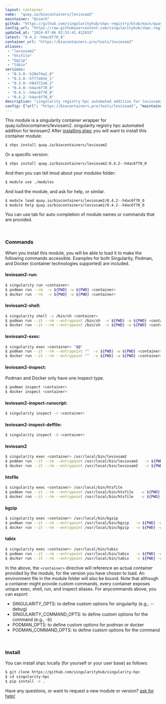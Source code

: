 ```yaml
---
layout: container
name:  "quay.io/biocontainers/leviosam2"
maintainer: "@vsoch"
github: "https://github.com/singularityhub/shpc-registry/blob/main/quay.io/biocontainers/leviosam2/container.yaml"
config_url: "https://raw.githubusercontent.com/singularityhub/shpc-registry/main/quay.io/biocontainers/leviosam2/container.yaml"
updated_at: "2024-07-06 02:53:42.412653"
latest: "0.4.2--h4ac6f70_0"
container_url: "https://biocontainers.pro/tools/leviosam2"
aliases:
 - "leviosam2"
 - "htsfile"
 - "bgzip"
 - "tabix"
versions:
 - "0.3.0--h28e74a2_0"
 - "0.3.0--hf77a93e_1"
 - "0.3.0--h84372a0_2"
 - "0.4.0--h4ac6f70_0"
 - "0.4.1--h4ac6f70_0"
 - "0.4.2--h4ac6f70_0"
description: "singularity registry hpc automated addition for leviosam2"
config: {"url": "https://biocontainers.pro/tools/leviosam2", "maintainer": "@vsoch", "description": "singularity registry hpc automated addition for leviosam2", "latest": {"0.4.2--h4ac6f70_0": "sha256:405aacb46b4b8b2fd62d713638ed6d0b9176ec3c686ea3c30d385fd6bb4abf8c"}, "tags": {"0.3.0--h28e74a2_0": "sha256:0f9408d2585fdff469405db33f4fcb7ab6447a3046d97cbc12dc128d8651317d", "0.3.0--hf77a93e_1": "sha256:88ee0e89173512415d5db65f225235c13f306688d66ba90f5c28d8de1f05f10c", "0.3.0--h84372a0_2": "sha256:6d7b299668754cab7d818e00b9fad24a49a3f7af5004f1d4d934e058d67b2454", "0.4.0--h4ac6f70_0": "sha256:0859ddedda456cf599abb862d28ac97f68505f2e3473b04163e784d8047980e6", "0.4.1--h4ac6f70_0": "sha256:480a5726966af496bc33f28df19248b2510e576768679c0d8ca3ef0233b5fdc9", "0.4.2--h4ac6f70_0": "sha256:405aacb46b4b8b2fd62d713638ed6d0b9176ec3c686ea3c30d385fd6bb4abf8c"}, "docker": "quay.io/biocontainers/leviosam2", "aliases": {"leviosam2": "/usr/local/bin/leviosam2", "htsfile": "/usr/local/bin/htsfile", "bgzip": "/usr/local/bin/bgzip", "tabix": "/usr/local/bin/tabix"}}
---
```


This module is a singularity container wrapper for quay.io/biocontainers/leviosam2.
singularity registry hpc automated addition for leviosam2
After [installing shpc](#install) you will want to install this container module:


```bash
$ shpc install quay.io/biocontainers/leviosam2
```

Or a specific version:

```bash
$ shpc install quay.io/biocontainers/leviosam2:0.4.2--h4ac6f70_0
```

And then you can tell lmod about your modules folder:

```bash
$ module use ./modules
```

And load the module, and ask for help, or similar.

```bash
$ module load quay.io/biocontainers/leviosam2/0.4.2--h4ac6f70_0
$ module help quay.io/biocontainers/leviosam2/0.4.2--h4ac6f70_0
```

You can use tab for auto-completion of module names or commands that are provided.

<br>

### Commands

When you install this module, you will be able to load it to make the following commands accessible.
Examples for both Singularity, Podman, and Docker (container technologies supported) are included.

#### leviosam2-run:

```bash
$ singularity run <container>
$ podman run --rm  -v ${PWD} -w ${PWD} <container>
$ docker run --rm  -v ${PWD} -w ${PWD} <container>
```

#### leviosam2-shell:

```bash
$ singularity shell -s /bin/sh <container>
$ podman run --it --rm --entrypoint /bin/sh  -v ${PWD} -w ${PWD} <container>
$ docker run --it --rm --entrypoint /bin/sh  -v ${PWD} -w ${PWD} <container>
```

#### leviosam2-exec:

```bash
$ singularity exec <container> "$@"
$ podman run --it --rm --entrypoint ""  -v ${PWD} -w ${PWD} <container> "$@"
$ docker run --it --rm --entrypoint ""  -v ${PWD} -w ${PWD} <container> "$@"
```

#### leviosam2-inspect:

Podman and Docker only have one inspect type.

```bash
$ podman inspect <container>
$ docker inspect <container>
```

#### leviosam2-inspect-runscript:

```bash
$ singularity inspect -r <container>
```

#### leviosam2-inspect-deffile:

```bash
$ singularity inspect -d <container>
```


#### leviosam2

```bash
$ singularity exec <container> /usr/local/bin/leviosam2
$ podman run --it --rm --entrypoint /usr/local/bin/leviosam2   -v ${PWD} -w ${PWD} <container> -c " $@"
$ docker run --it --rm --entrypoint /usr/local/bin/leviosam2   -v ${PWD} -w ${PWD} <container> -c " $@"
```


#### htsfile

```bash
$ singularity exec <container> /usr/local/bin/htsfile
$ podman run --it --rm --entrypoint /usr/local/bin/htsfile   -v ${PWD} -w ${PWD} <container> -c " $@"
$ docker run --it --rm --entrypoint /usr/local/bin/htsfile   -v ${PWD} -w ${PWD} <container> -c " $@"
```


#### bgzip

```bash
$ singularity exec <container> /usr/local/bin/bgzip
$ podman run --it --rm --entrypoint /usr/local/bin/bgzip   -v ${PWD} -w ${PWD} <container> -c " $@"
$ docker run --it --rm --entrypoint /usr/local/bin/bgzip   -v ${PWD} -w ${PWD} <container> -c " $@"
```


#### tabix

```bash
$ singularity exec <container> /usr/local/bin/tabix
$ podman run --it --rm --entrypoint /usr/local/bin/tabix   -v ${PWD} -w ${PWD} <container> -c " $@"
$ docker run --it --rm --entrypoint /usr/local/bin/tabix   -v ${PWD} -w ${PWD} <container> -c " $@"
```



In the above, the `<container>` directive will reference an actual container provided
by the module, for the version you have chosen to load. An environment file in the
module folder will also be bound. Note that although a container
might provide custom commands, every container exposes unique exec, shell, run, and
inspect aliases. For anycommands above, you can export:

 - SINGULARITY_OPTS: to define custom options for singularity (e.g., --debug)
 - SINGULARITY_COMMAND_OPTS: to define custom options for the command (e.g., -b)
 - PODMAN_OPTS: to define custom options for podman or docker
 - PODMAN_COMMAND_OPTS: to define custom options for the command

<br>

### Install

You can install shpc locally (for yourself or your user base) as follows:

```bash
$ git clone https://github.com/singularityhub/singularity-hpc
$ cd singularity-hpc
$ pip install -e .
```

Have any questions, or want to request a new module or version? [ask for help!](https://github.com/singularityhub/singularity-hpc/issues)